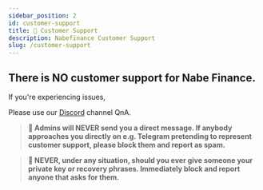 ```yaml
---
sidebar_position: 2
id: customer-support
title: 🦾 Customer Support
description: Nabefinance Customer Support
slug: /customer-support
---
```


## There is NO customer support for Nabe Finance.

If you're experiencing issues,

Please use our [Discord](https://discord.gg/QdgcbKAgjU) channel QnA.

> **🚨 Admins will NEVER send you a direct message. If anybody approaches you directly on e.g. Telegram pretending to represent customer support, please block them and report as spam.**

> **🚨 NEVER, under any situation, should you ever give someone your private key or recovery phrases. Immediately block and report anyone that asks for them.**
